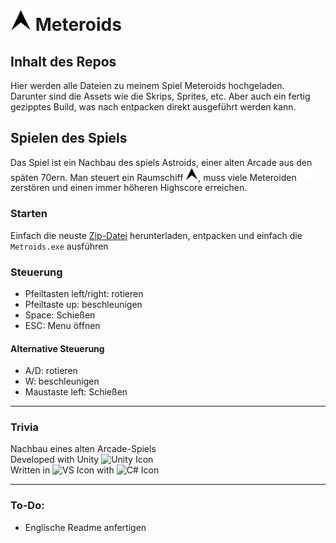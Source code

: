 # <img alt="Astroid Icon" width="33px" src="https://github.com/StellarByteStudios/Meteroids/blob/main/Assets/Sprites%20%26%20Materials/Ship%20Black.png" /> Meteroids

## Inhalt des Repos
Hier werden alle Dateien zu meinem Spiel Meteroids hochgeladen.  
Darunter sind die Assets wie die Skrips, Sprites, etc. Aber auch ein fertig gezipptes Build, was nach entpacken direkt ausgeführt werden kann.

## Spielen des Spiels
Das Spiel ist ein Nachbau des spiels Astroids, einer alten Arcade aus den späten 70ern. Man steuert ein Raumschiff <img alt="Astroid Icon" width="20px" src="https://github.com/StellarByteStudios/Meteroids/blob/main/Assets/Sprites%20%26%20Materials/Ship%20Black.png" />, muss viele Meteroiden <img alt="Metorid Icon" width="20px" src="https://github.com/StellarByteStudios/Meteroids/blob/main/Assets/Sprites%20%26%20Materials/Meteorid%201.png" /> zerstören und einen immer höheren Highscore erreichen.

### Starten
Einfach die neuste [Zip-Datei][lastBuild] herunterladen, entpacken und einfach die `Metroids.exe` ausführen
### Steuerung
- Pfeiltasten left/right: rotieren
- Pfeiltaste up: beschleunigen
- Space: Schießen
- ESC: Menu öffnen

#### Alternative Steuerung
- A/D: rotieren
- W: beschleunigen
- Maustaste left: Schießen

---

### Trivia
Nachbau eines alten Arcade-Spiels  
Developed with Unity <img alt="Unity Icon" width="26px" src="https://cdn.jsdelivr.net/gh/devicons/devicon/icons/unity/unity-original.svg" />  
Written in <img alt="VS Icon" width="26px" src="https://cdn.jsdelivr.net/gh/devicons/devicon/icons/visualstudio/visualstudio-plain.svg" /> with <img alt="C# Icon" width="26px" src="https://cdn.jsdelivr.net/gh/devicons/devicon/icons/csharp/csharp-original.svg" />

---

### To-Do:
- Englische Readme anfertigen



[lastBuild]: https://github.com/StellarByteStudios/Meteroids/raw/main/Fertige%20Builds/Meteroids%20(Release%201.2.1%20Bugfixing%20%5BSettingsSaving%5D).zip
